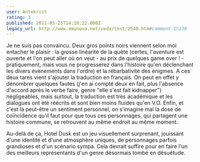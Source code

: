 ```yaml
---
user: Antekrist
rating: 3
published: 2011-05-25T14:10:22.000Z
legacy_url: http://www.emunova.net/veda/test/2540.htm#comment-15130
---
```

Je ne suis pas convaincu. Deux gros points noirs viennent selon moi entacher le plaisir : la grosse linéarité de la quête (certes, l'aventure est ouverte et l'on peut aller où on veut - au prix de quelques game over ! - pratiquement, mais vous ne progresserez dans l'histoire qu'en déclenchant les divers évènements dans l'ordre) et la rébarbativité des énigmes. 
A ces deux tares vient s'ajouter la traduction en français. On peut en effet y dénombrer quelques fautes (j'en ai compté deux en fait, plus l'absence d'accord après le verbe faire, genre "elle s'est fait kidnapper") négligeables, mais surtout, la traduction est très académique et les dialogues ont été réécrits et sont bien moins fluides qu'en V.O.
Enfin, et c'est là peut-être un sentiment personnel, on s'imagine mal la dose de coïncidence qu'il faut pour que tous ces personnages, qui partagent une histoire commune, se retrouvent au même endroit au même moment.

Au-delà de ça, Hotel Dusk est un jeu visuellement surprenant, jouissant d'une identité et d'une atmosphère uniques, de personnages parfois grandioses et d'un scénario sympa. Cela devrait suffire pour en faire l'un des meilleurs représentants d'un genre désormais tombé en désuétude.